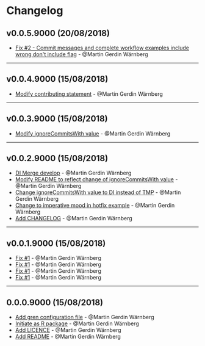 # Changelog

## v0.0.5.9000 (20/08/2018)
- [Fix #2 - Commit messages and complete workflow examples include wrong don't include flag](https://github.com/martingerdin/bengaltiger/commit/a1ab365f090fd2f20ea7b456ea393c4c9b18be41) - @Martin Gerdin Wärnberg

---

## v0.0.4.9000 (15/08/2018)
- [Modify contributing statement](https://github.com/martingerdin/bengaltiger/commit/df172c6a6dbd68f358b2f4b4b62aefc3a7c0cbdd) - @Martin Gerdin Wärnberg

---

## v0.0.3.9000 (15/08/2018)
- [Modify ignoreCommitsWith value](https://github.com/martingerdin/bengaltiger/commit/1386f60bcb291d124b589b9594ebb0f10fbc60ef) - @Martin Gerdin Wärnberg

---

## v0.0.2.9000 (15/08/2018)
- [DI Merge develop](https://github.com/martingerdin/bengaltiger/commit/60baec273e04044f46fe317c3583fc0a96e3725b) - @Martin Gerdin Wärnberg
- [Modify README to reflect change of ignoreCommitsWith value](https://github.com/martingerdin/bengaltiger/commit/e957e3f2c571747808783e0020c0e15ae817ff96) - @Martin Gerdin Wärnberg
- [Change ignoreCommitsWith value to DI instead of TMP](https://github.com/martingerdin/bengaltiger/commit/cfeb07f361945225025e6c587d794684f88f30da) - @Martin Gerdin Wärnberg
- [Change to imperative mood in hotfix example](https://github.com/martingerdin/bengaltiger/commit/57ded299759cc8307de2ce692aa8c62ad151aa33) - @Martin Gerdin Wärnberg
- [Add CHANGELOG](https://github.com/martingerdin/bengaltiger/commit/357c8d7b6712f72d577a2dcdbc3bb7dd879f0169) - @Martin Gerdin Wärnberg

---

## v0.0.1.9000 (15/08/2018)
- [Fix #1](https://github.com/martingerdin/bengaltiger/commit/f8f2de3110bc9e7081cbc41ac6edeffe50fa4937) - @Martin Gerdin Wärnberg
- [Fix #1](https://github.com/martingerdin/bengaltiger/commit/7ed960029e5b5890298230d04708fe14ddc8736f) - @Martin Gerdin Wärnberg
- [Fix #1](https://github.com/martingerdin/bengaltiger/commit/c4864cd229846b3eea12e79d092ecf92b91cc603) - @Martin Gerdin Wärnberg
- [Fix #1](https://github.com/martingerdin/bengaltiger/commit/5327fb589688066beb4b72fe377210ddc4bc7f09) - @Martin Gerdin Wärnberg

---

## 0.0.0.9000 (15/08/2018)
- [Add gren configuration file](https://github.com/martingerdin/bengaltiger/commit/87e9881db3bf1b88a4e4b4ccc77e368574f20707) - @Martin Gerdin Wärnberg
- [Initiate as R package](https://github.com/martingerdin/bengaltiger/commit/a12be40d5bc2d1bca6831df0345f1b2af5a91626) - @Martin Gerdin Wärnberg
- [Add LICENCE](https://github.com/martingerdin/bengaltiger/commit/5791be3616bfbbc4ea6f3c2ff8439f59dd5da307) - @Martin Gerdin Wärnberg
- [Add README](https://github.com/martingerdin/bengaltiger/commit/83a63f80e9cc980febb98faf7a65ae3963cbba95) - @Martin Gerdin Wärnberg
